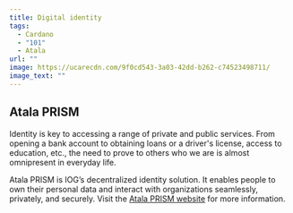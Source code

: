 ```yaml
---
title: Digital identity
tags:
  - Cardano
  - "101"
  - Atala
url: ""
image: https://ucarecdn.com/9f0cd543-3a03-42dd-b262-c74523498711/
image_text: ""
---
```


## Atala PRISM

Identity is key to accessing a range of private and public services. From opening a bank account to obtaining loans or a driver's license, access to education, etc., the need to prove to others who we are is almost omnipresent in everyday life.  

Atala PRISM is IOG’s decentralized identity solution. It enables people to own their personal data and interact with organizations seamlessly, privately, and securely. Visit the [Atala PRISM website](https://www.atalaprism.io/app) for more information.
